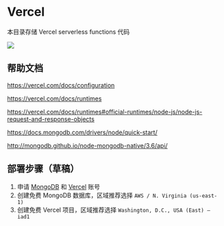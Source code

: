 # Vercel

本目录存储 Vercel serverless functions 代码

[![](https://vercel.com/button)](https://vercel.com/import/project?template=https://github.com/imaegoo/twikoo/tree/feat-vercel/src/vercel)

## 帮助文档

https://vercel.com/docs/configuration

https://vercel.com/docs/runtimes

https://vercel.com/docs/runtimes#official-runtimes/node-js/node-js-request-and-response-objects

https://docs.mongodb.com/drivers/node/quick-start/

http://mongodb.github.io/node-mongodb-native/3.6/api/

## 部署步骤（草稿）

1. 申请 [MongoDB](https://www.mongodb.com/cloud/atlas/register) 和 [Vercel](https://vercel.com/signup) 账号
2. 创建免费 MongoDB 数据库，区域推荐选择 `AWS / N. Virginia (us-east-1)`
3. 创建免费 Vercel 项目，区域推荐选择 `Washington, D.C., USA (East) – iad1`
